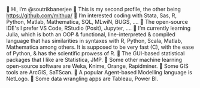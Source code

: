 👋 Hi, I’m @soutrikbanerjee
👀 This is my second profile, the other being https://github.com/mithua/
👀 I’m interested coding with Stata, Sas, R, Python, Matlab, Mathematica, SQL, MLwiN, BUGS, ....
👀 The open-source IDE's I prefer VS Code, RStudio (Posit), Jupyter, ....
🌱 I’m currently learning Julia, which is both an OOP & functional, line-interpreted & compiled language that has similarities in syntaxes with R, Python, Scala, Matlab, Mathematica among others. It is supposed to be very fast (C), with the ease of Python, & has the scientific prowess of R.
👀 The GUI-based statistical packages that I like are Statistica, JMP.
👀 Some other machine learning open-source software are Weka, Knime, Orange, Rapidminer.
👀 Some GIS tools are ArcGIS, SaTScan.
👀 A popular Agent-based Modelling language is NetLogo.
👀 Some data wrangling apps are Tableau, Power BI.

